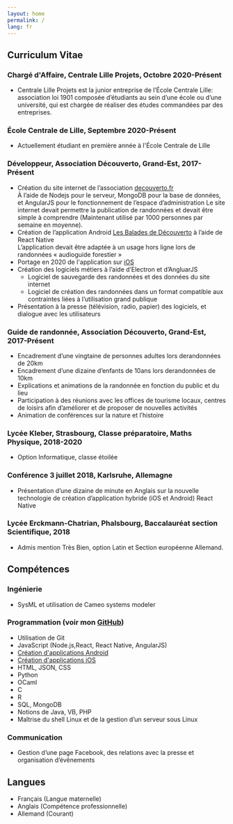 ```yaml
---
layout: home
permalink: /
lang: fr
---
```

## Curriculum Vitae 

### Chargé d'Affaire, Centrale Lille Projets, Octobre 2020-Présent

* Centrale Lille Projets est la junior entreprise de l’École Centrale Lille: association loi 1901 composée d’étudiants au sein d’une école ou d’une université, qui est chargée de réaliser des études commandées par des entreprises.

### École Centrale de Lille, Septembre 2020-Présent

* Actuellement étudiant en première année à l'École Centrale de Lille

### Développeur, Association Découverto, Grand-Est, 2017-Présent
*  Création du site internet de l’association [decouverto.fr](https://decouverto.fr)  
À l’aide de Nodejs pour le serveur, MongoDB pour la base de
données, et AngularJS pour le fonctionnement de l’espace
d’administration
Le site internet devait permettre la publication de randonnées et devait être simple à comprendre (Maintenant utilisé par 1000 personnes par semaine en moyenne).
*  Création de l’application Android [Les Balades de Découverto](https://play.google.com/store/apps/details?id=com.lesbaladesdedecouverto) à l’aide de React Native  
L’application devait être adaptée à un usage hors ligne lors de randonnées « audioguide forestier »
* Portage en 2020 de l'application sur [iOS](https://apps.apple.com/app/id1538334399)
*  Création des logiciels métiers à l’aide d’Electron et d’AngluarJS
    * Logiciel de sauvegarde des randonnées et des données du site internet
    * Logiciel de création des randonnées dans un format compatible aux contraintes liées à l’utilisation grand publique
*  Présentation à la presse (télévision, radio, papier) des logiciels, et
dialogue avec les utilisateurs

### Guide de randonnée, Association Découverto, Grand-Est, 2017-Présent
*  Encadrement d’une vingtaine de personnes adultes lors derandonnées de 20km
*  Encadrement d’une dizaine d’enfants de 10ans lors derandonnées de 10km
*  Explications et animations de la randonnée en fonction du public et du lieu
*  Participation à des réunions avec les offices de tourisme locaux, centres de loisirs afin d’améliorer et de proposer de nouvelles activités
*  Animation de conférences sur la nature et l’histoire

### Lycée Kleber, Strasbourg, Classe préparatoire, Maths Physique, 2018-2020

* Option Informatique, classe étoilée

### Conférence 3 juillet 2018, Karlsruhe, Allemagne
*  Présentation d’une dizaine de minute en Anglais sur la nouvelle
technologie de création d’application hybride (iOS et Android)
React Native

### Lycée Erckmann-Chatrian, Phalsbourg, Baccalauréat section Scientifique, 2018

* Admis mention Très Bien, option Latin et Section européenne Allemand.

## Compétences

### Ingénierie 
* SysML et utilisation de Cameo systems modeler

### Programmation (voir mon [GitHub](https://github.com/cedced19))
* Utilisation de Git 
* JavaScript (Node.js,React, React Native, AngularJS) 
* [Création d'applications Android](https://play.google.com/store/apps/dev?id=8053368172585015347)
* [Création d'applications iOS](https://apps.apple.com/app/id1538334399)
* HTML, JSON, CSS 
* Python
* OCaml
* C
* R
* SQL, MongoDB
* Notions de Java, VB, PHP 
* Maîtrise du shell Linux et de la gestion d’un serveur sous Linux

### Communication 
* Gestion d’une page Facebook, des relations avec la presse et organisation d’évênements

## Langues

* Français (Langue maternelle)
* Anglais (Compétence professionnelle)
* Allemand (Courant)
